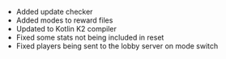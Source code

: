 - Added update checker
- Added modes to reward files
- Updated to Kotlin K2 compiler
- Fixed some stats not being included in reset
- Fixed players being sent to the lobby server on mode switch